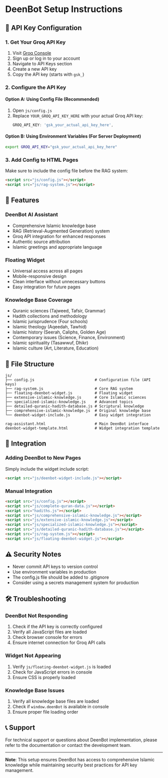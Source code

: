 # DeenBot Setup Instructions

## 🔑 API Key Configuration

### 1. Get Your Groq API Key
1. Visit [Groq Console](https://console.groq.com/)
2. Sign up or log in to your account
3. Navigate to API Keys section
4. Create a new API key
5. Copy the API key (starts with `gsk_`)

### 2. Configure the API Key

#### Option A: Using Config File (Recommended)
1. Open `js/config.js`
2. Replace `YOUR_GROQ_API_KEY_HERE` with your actual Groq API key:
   ```javascript
   GROQ_API_KEY: 'gsk_your_actual_api_key_here',
   ```

#### Option B: Using Environment Variables (For Server Deployment)
```bash
export GROQ_API_KEY="gsk_your_actual_api_key_here"
```

### 3. Add Config to HTML Pages
Make sure to include the config file before the RAG system:
```html
<script src="js/config.js"></script>
<script src="js/rag-system.js"></script>
```

## 🚀 Features

### DeenBot AI Assistant
- Comprehensive Islamic knowledge base
- RAG (Retrieval-Augmented Generation) system
- Groq API integration for enhanced responses
- Authentic source attribution
- Islamic greetings and appropriate language

### Floating Widget
- Universal access across all pages
- Mobile-responsive design
- Clean interface without unnecessary buttons
- Easy integration for future pages

### Knowledge Base Coverage
- Quranic sciences (Tajweed, Tafsir, Grammar)
- Hadith collections and methodology
- Islamic jurisprudence (Four schools)
- Islamic theology (Aqeedah, Tawhid)
- Islamic history (Seerah, Caliphs, Golden Age)
- Contemporary issues (Science, Finance, Environment)
- Islamic spirituality (Tasawwuf, Dhikr)
- Islamic culture (Art, Literature, Education)

## 📁 File Structure

```
js/
├── config.js                           # Configuration file (API keys)
├── rag-system.js                       # Core RAG system
├── floating-deenbot-widget.js          # Floating widget
├── extensive-islamic-knowledge.js      # Core Islamic sciences
├── specialized-islamic-knowledge.js    # Advanced topics
├── detailed-quranic-hadith-database.js # Scriptural knowledge
├── comprehensive-islamic-knowledge.js  # Original knowledge base
└── deenbot-widget-include.js           # Easy widget integration

rag-assistant.html                      # Main DeenBot interface
deenbot-widget-template.html            # Widget integration template
```

## 🔧 Integration

### Adding DeenBot to New Pages
Simply include the widget include script:
```html
<script src="js/deenbot-widget-include.js"></script>
```

### Manual Integration
```html
<script src="js/config.js"></script>
<script src="js/complete-quran-data.js"></script>
<script src="hadiths.js"></script>
<script src="js/comprehensive-islamic-knowledge.js"></script>
<script src="js/extensive-islamic-knowledge.js"></script>
<script src="js/specialized-islamic-knowledge.js"></script>
<script src="js/detailed-quranic-hadith-database.js"></script>
<script src="js/rag-system.js"></script>
<script src="js/floating-deenbot-widget.js"></script>
```

## ⚠️ Security Notes

- Never commit API keys to version control
- Use environment variables in production
- The config.js file should be added to .gitignore
- Consider using a secrets management system for production

## 🛠️ Troubleshooting

### DeenBot Not Responding
1. Check if the API key is correctly configured
2. Verify all JavaScript files are loaded
3. Check browser console for errors
4. Ensure internet connection for Groq API calls

### Widget Not Appearing
1. Verify `js/floating-deenbot-widget.js` is loaded
2. Check for JavaScript errors in console
3. Ensure CSS is properly loaded

### Knowledge Base Issues
1. Verify all knowledge base files are loaded
2. Check if `window.deenBot` is available in console
3. Ensure proper file loading order

## 📞 Support

For technical support or questions about DeenBot implementation, please refer to the documentation or contact the development team.

---

**Note**: This setup ensures DeenBot has access to comprehensive Islamic knowledge while maintaining security best practices for API key management.
